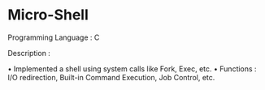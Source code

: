 # Micro-Shell

Programming Language : C

Description :

• Implemented a shell using system calls like Fork, Exec, etc.
• Functions : I/O redirection, Built-in Command Execution, Job Control, etc.
